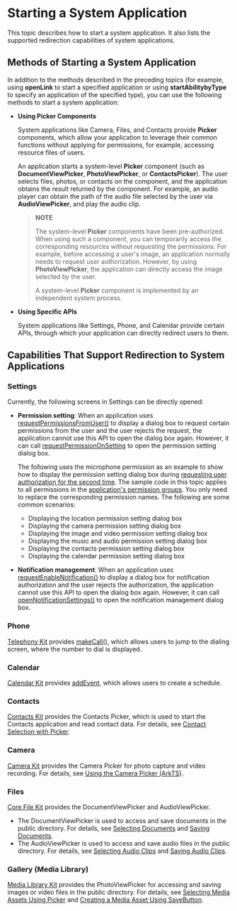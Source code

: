 # Starting a System Application


This topic describes how to start a system application. It also lists the supported redirection capabilities of system applications.

## Methods of Starting a System Application

In addition to the methods described in the preceding topics (for example, using **openLink** to start a specified application or using **startAbilitybyType** to specify an application of the specified type), you can use the following methods to start a system application:

- **Using Picker Components**

    System applications like Camera, Files, and Contacts provide **Picker** components, which allow your application to leverage their common functions without applying for permissions, for example, accessing resource files of users.

    An application starts a system-level **Picker** component (such as **DocumentViewPicker**, **PhotoViewPicker**, or **ContactsPicker**). The user selects files, photos, or contacts on the component, and the application obtains the result returned by the component. For example, an audio player can obtain the path of the audio file selected by the user via **AudioViewPicker**, and play the audio clip.

    > **NOTE**
    >
    > The system-level **Picker** components have been pre-authorized. When using such a component, you can temporarily access the corresponding resources without requesting the permissions. For example, before accessing a user's image, an application normally needs to request user authorization. However, by using **PhotoViewPicker**, the application can directly access the image selected by the user.
    >
    > A system-level **Picker** component is implemented by an independent system process.


- **Using Specific APIs**

    System applications like Settings, Phone, and Calendar provide certain APIs, through which your application can directly redirect users to them.

## Capabilities That Support Redirection to System Applications

### Settings

Currently, the following screens in Settings can be directly opened:
- **Permission setting**: When an application uses [requestPermissionsFromUser()](../reference/apis-ability-kit/js-apis-abilityAccessCtrl.md#requestpermissionsfromuser9) to display a dialog box to request certain permissions from the user and the user rejects the request, the application cannot use this API to open the dialog box again. However, it can call [requestPermissionOnSetting](../reference/apis-ability-kit/js-apis-abilityAccessCtrl.md#requestpermissiononsetting12) to open the permission setting dialog box.

  The following uses the microphone permission as an example to show how to display the permission setting dialog box during [requesting user authorization for the second time](../security/AccessToken/request-user-authorization-second.md). The sample code in this topic applies to all permissions in the [application's permission groups](../security/AccessToken/app-permission-group-list.md). You only need to replace the corresponding permission names. The following are some common scenarios:
  
    - Displaying the location permission setting dialog box
    - Displaying the camera permission setting dialog box
    - Displaying the image and video permission setting dialog box
    - Displaying the music and audio permission setting dialog box
    - Displaying the contacts permission setting dialog box
    - Displaying the calendar permission setting dialog box


- **Notification management**: When an application uses [requestEnableNotification()](../reference/apis-notification-kit/js-apis-notificationManager.md#notificationmanagerrequestenablenotification10) to display a dialog box for notification authorization and the user rejects the authorization, the application cannot use this API to open the dialog box again. However, it can call [openNotificationSettings()](../reference/apis-notification-kit/js-apis-notificationManager.md#notificationmanageropennotificationsettings13) to open the notification management dialog box.



<!--RP1-->
<!--RP1End-->


### Phone
[Telephony Kit](../telephony/telephony-overview.md) provides [makeCall()](../reference/apis-telephony-kit/js-apis-call.md#callmakecall7), which allows users to jump to the dialing screen, where the number to dial is displayed.

### Calendar
[Calendar Kit](../calendarmanager/calendarmanager-overview.md) provides [addEvent](../reference/apis-calendar-kit/js-apis-calendarManager.md#addevent), which allows users to create a schedule.



### Contacts
[Contacts Kit](../contacts/contacts-intro.md) provides the Contacts Picker, which is used to start the Contacts application and read contact data. For details, see [Contact Selection with Picker](../contacts/contacts-intro.md#contact-selection-with-picker).

<!--RP2-->
### Camera

[Camera Kit](../media/camera/camera-overview.md) provides the Camera Picker for photo capture and video recording. For details, see [Using the Camera Picker (ArkTS)](media/camera/camera-picker.md).
<!--RP2End-->

### Files
[Core File Kit](../file-management/core-file-kit-intro.md) provides the DocumentViewPicker and AudioViewPicker.
- The DocumentViewPicker is used to access and save documents in the public directory. For details, see [Selecting Documents](../file-management/select-user-file.md#selecting-documents) and [Saving Documents](../file-management/save-user-file.md#saving-documents).
- The AudioViewPicker is used to access and save audio files in the public directory. For details, see [Selecting Audio Clips](../file-management/select-user-file.md#selecting-audio-clips) and [Saving Audio Clips](../file-management/save-user-file.md#saving-audio-clips).

### Gallery (Media Library)
[Media Library Kit](../media/medialibrary/photoAccessHelper-overview.md) provides the PhotoViewPicker for accessing and saving images or video files in the public directory. For details, see [Selecting Media Assets Using Picker](../media/medialibrary/photoAccessHelper-photoviewpicker.md) and [Creating a Media Asset Using SaveButton](../media/medialibrary/photoAccessHelper-savebutton.md).

<!--RP3-->
<!--RP3End-->
